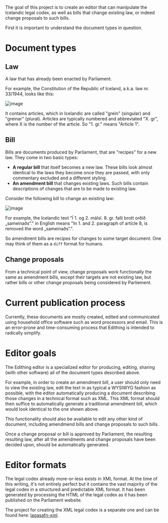 The goal of this project is to create an editor that can manipulate the Icelandic legal codex, as well as bills that change existing law, or indeed change proposals to such bills.

First it is important to understand the document types in question.

# Document types

## Law

A law that has already been enacted by Parliament.

For example, the Constitution of the Republic of Iceland, a.k.a. law nr. 33/1944, looks like this:

![image](https://github.com/althingi-net/edithing/assets/1698313/62790387-3015-4bcd-a746-4a862e9c67d8)

It contains articles, which in Icelandic are called "grein" (singular) and "greinar" (plural). Articles are typically numbered and abbreviated "X. gr", where X is the number of the article. So "1. gr." means "Article 1".

## Bill

Bills are documents produced by Parliament, that are "recipes" for a new law. They come in two basic types:

- **A regular bill** that itself becomes a new law. These bills look almost identical to the laws they become once they are passed, with only commentary excluded and a different styling.
- **An amendment bill** that changes existing laws. Such bills contain descriptions of changes that are to be made to existing law.

Consider the following bill to change an existing law:

![image](https://github.com/althingi-net/edithing/assets/1698313/aa822e24-7e37-42b2-a4dd-73cca78d4641)

For example, the Icelandic text "Í 1. og 2. málsl. 8. gr. falli brott orðið „sameinaðs“." in English means "In 1. and 2. paragraph of article 8, is removed the word „sameinaðs“.".

So amendment bills are recipes for changes to some target document. One may think of them as a `diff` format for humans.

## Change proposals

From a technical point of view, change proposals work functionally the same as amendment bills, except their targets are not existing law, but rather bills or other change proposals being considered by Parliement.

# Current publication process

Currently, these documents are mostly created, edited and communicated using household office software such as word processors and email. This is an error-prone and time-consuming process that Edithing is intended to radically simplify.

# Editor goals

The Edithing editor is a specialized editor for producing, editing, sharing (with other software) all of the document types described above.

For example, in order to create an amendment bill, a user should only need to view the existing law, edit the text in as typical a WYSIWYG fashion as possible, with the editor automatically producing a document describing those changes in a technical format such as XML. This XML format should then suffice to automatically generate a traditional amendment bill, which would look identical to the one shown above.

This functionality should also be available to edit any other kind of document, including amendmend bills and change proposals to such bills.

Once a change proposal or bill is approved by Parliament, the resulting resulting law, after all the amendments and change proposals have been decided upon, should be automatically generated.

# Editor formats

The legal codex already more-or-less exists in XML format. At the time of this writing, it's not entirely perfect but it contains the vast majority of the legal codex in a structured and predictable XML format. It has been generated by processing the HTML of the legal codex as it has been published on the Parliament website.

The project for creating the XML legal codex is a separate one and can be found here: [lagasafn-xml](https://github.com/althingi-net/lagasafn-xml).
